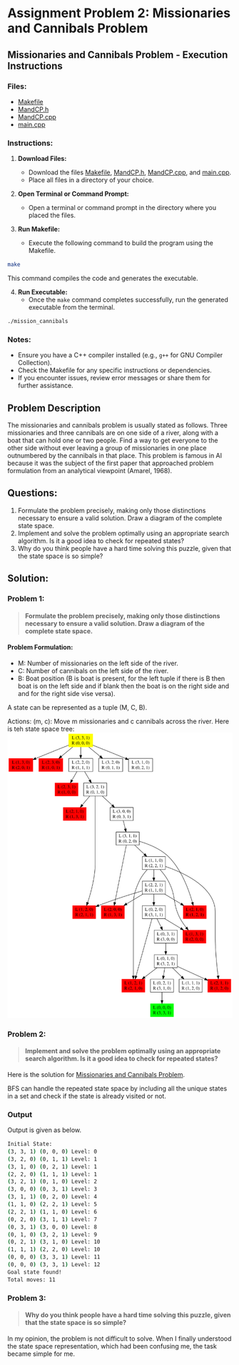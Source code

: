 # Assignment Problem 2: Missionaries and Cannibals Problem

## Missionaries and Cannibals Problem - Execution Instructions

### Files:

- [Makefile](makefile)
- [MandCP.h](MandCP.h)
- [MandCP.cpp](MandCP.cpp)
- [main.cpp](main.cpp)

### Instructions:

1. **Download Files:**
   - Download the files [Makefile](makefile), [MandCP.h](MandCP.h), [MandCP.cpp](MandCP.cpp), and [main.cpp](main.cpp).
   - Place all files in a directory of your choice.

2. **Open Terminal or Command Prompt:**
   - Open a terminal or command prompt in the directory where you placed the files.

3. **Run Makefile:**
   - Execute the following command to build the program using the Makefile.

```bash
make
```

   This command compiles the code and generates the executable.

4. **Run Executable:**
   - Once the `make` command completes successfully, run the generated executable from the terminal.

```zsh
./mission_cannibals
```

### Notes:
- Ensure you have a C++ compiler installed (e.g., `g++` for GNU Compiler Collection).
- Check the Makefile for any specific instructions or dependencies.
- If you encounter issues, review error messages or share them for further assistance.

## Problem Description

The missionaries and cannibals problem is usually stated as follows. Three missionaries and three cannibals are on one side of a river, along with a boat that can hold one or two people. Find a way to get everyone to the other side without ever leaving a group of missionaries in one place outnumbered by the cannibals in that place. This problem is famous in AI because it was the subject of the first paper that approached problem formulation from an analytical viewpoint (Amarel, 1968).
## Questions:
1. Formulate the problem precisely, making only those distinctions necessary to ensure a valid solution. Draw a diagram of the complete state space.
2. Implement and solve the problem optimally using an appropriate search algorithm. Is it a good idea to check for repeated states?
3. Why do you think people have a hard time solving this puzzle, given that the state space is so simple?

##  Solution:
### Problem 1:
> #### Formulate the problem precisely, making only those distinctions necessary to ensure a valid solution. Draw a diagram of the complete state space.

#### Problem Formulation:
- M: Number of missionaries on the left side of the river.
- C: Number of cannibals on the left side of the river.
- B: Boat position (B is boat is present, for the left tuple if there is B then boat is on the left side and if blank then the boat is on the right side and and for the right side vise versa).

A state can be represented as a tuple (M, C, B).

Actions:
(m, c): Move m missionaries and c cannibals across the river.
Here is teh state space tree:
![State Space Tree](graphviz.svg)


### Problem 2:
> #### Implement and solve the problem optimally using an appropriate search algorithm. Is it a good idea to check for repeated states?

Here is the solution for [Missionaries and Cannibals Problem](main.cpp).

BFS can handle the repeated state space by including all the unique states in a set and check if the state is already visited or not.

### Output

Output is given as below.
```bash
Initial State: 
(3, 3, 1) (0, 0, 0) Level: 0
(3, 2, 0) (0, 1, 1) Level: 1
(3, 1, 0) (0, 2, 1) Level: 1
(2, 2, 0) (1, 1, 1) Level: 1
(3, 2, 1) (0, 1, 0) Level: 2
(3, 0, 0) (0, 3, 1) Level: 3
(3, 1, 1) (0, 2, 0) Level: 4
(1, 1, 0) (2, 2, 1) Level: 5
(2, 2, 1) (1, 1, 0) Level: 6
(0, 2, 0) (3, 1, 1) Level: 7
(0, 3, 1) (3, 0, 0) Level: 8
(0, 1, 0) (3, 2, 1) Level: 9
(0, 2, 1) (3, 1, 0) Level: 10
(1, 1, 1) (2, 2, 0) Level: 10
(0, 0, 0) (3, 3, 1) Level: 11
(0, 0, 0) (3, 3, 1) Level: 12
Goal state found!
Total moves: 11
```

### Problem 3:
> #### Why do you think people have a hard time solving this puzzle, given that the state space is so simple?

In my opinion, the problem is not difficult to solve. When I finally understood the state space representation, which had been confusing me, the task became simple for me.


